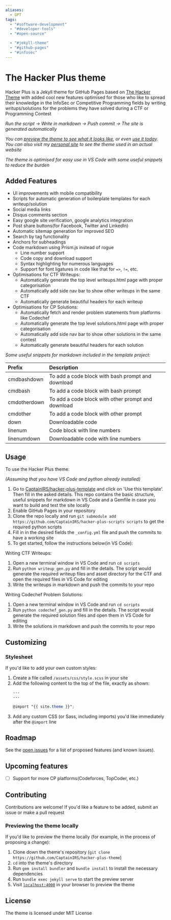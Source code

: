 ```yaml
---
aliases:
  - GPT
tags:
  - "#software-development"
  - "#developer-tools"
  - "#open-source"

  - "#jekyll-theme"
  - "#github-pages"
  - "#infosec"
---
```

# The Hacker Plus theme

Hacker Plus is a Jekyll theme for GitHub Pages based on [The Hacker Theme](https://pages-themes.github.io/hacker) with added cool new features optimised for those who like to spread their knowledge in the InfoSec or Competitive Programming fields by writing writups/solutions for the problems they have solved during a CTF or Programming Contest

*Run the script -> Write in markdown -> Push commit -> The site is generated automatically*

*You can [preview the theme to see what it looks like](https://CaptainIRS.github.io/hacker-plus-theme), or even [use it today](#usage).*
*You can also visit my [personal site](https://CaptainIRS.github.io) to see the theme used in an actual website*

*The theme is optimised for easy use in VS Code with some useful snippets to reduce the burden*

## Added Features

* UI improvements with mobile compatibility
* Scripts for automatic generation of boilerplate templates for each writeup/solution
* Social media links
* Disqus comments section
* Easy google site verification, google analytics integration
* Post share buttons(for Facebook, Twitter and LinkedIn)
* Automatic sitemap generation for improved SEO
* Search by tag functionality
* Anchors for subheadings
* Code markdown using Prism.js instead of rogue
  * Line number support
  * Code copy and download support
  * Syntax highlighting for numerous languages
  * Support for font ligatures in code like that for `=>`, `!=`, etc.
* Optimisations for CTF Writeups:
  * Automatically generate the top level writeups.html page with proper categorisation
  * Automatically add side nav bar to show other writeups in the same CTF
  * Automatically generate beautiful headers for each writeup
* Optimisations for CP Solutions:
  * Automatically fetch and render problem statements from platforms like Codechef
  * Automatically generate the top level solutions.html page with proper categorisation
  * Automatically add side nav bar to show other solutions in the same contest
  * Automatically generate beautiful headers for each solution

*Some useful snippets for markdown included in the template project:*

| Prefix       | Description                                        |
|:-------------|:---------------------------------------------------|
| cmdbashdown  | To add a code block with bash prompt and download  |
| cmdbash      | To add a code block with bash prompt               |
| cmdotherdown | To add a code block with other prompt and download |
| cmdother     | To add a code block with other prompt              |
| down         | Downloadable code                                  |
| linenum      | Code block with line numbers                       |
| linenumdown  | Downloadable code with line numbers                |

## Usage

To use the Hacker Plus theme:

*(Assuming that you have VS Code and python already installed)*

1. Go to [CaptainIRS/hacker-plus-template](https://github.com/CaptainIRS/hacker-plus-template) and click on 'Use this template'. Then fill in the asked details. This repo contains the basic structure, useful snippets for markdown in VS Code and a Gemfile in case you want to build and test the site locally
2. Enable GitHub Pages in your repository
3. Clone the repo locally and run `git submodule add https://github.com/CaptainIRS/hacker-plus-scripts scripts` to get the required python scripts
4. Fill in in the desired fields the `_config.yml` file and push the commits to have a working site
5. To get started, follow the instructions below(in VS Code):

Writing CTF Writeups:

1. Open a new terminal window in VS Code and run `cd scripts`
2. Run `python writeup_gen.py` and fill in the details. The script would generate the required writeup files and asset directory for the CTF and open the required files in VS Code for editing
3. Write the writeups in markdown and push the commits to your repo

Writing Codechef Problem Solutions:

1. Open a new terminal window in VS Code and run `cd scripts`
2. Run `python codechef_gen.py` and fill in the details. The script would generate the required solution files and open them in VS Code for editing
3. Write the solutions in markdown and push the commits to your repo

## Customizing

### Stylesheet

If you'd like to add your own custom styles:

1. Create a file called `/assets/css/style.scss` in your site
2. Add the following content to the top of the file, exactly as shown:
    ```scss
    ---
    ---

    @import "{{ site.theme }}";
    ```
3. Add any custom CSS (or Sass, including imports) you'd like immediately after the `@import` line

## Roadmap

See the [open issues](https://github.com/CaptainIRS/hacker-plus-theme/issues) for a list of proposed features (and known issues).

## Upcoming features

 - [ ] Support for more CP platforms(Codeforces, TopCoder, etc.)

## Contributing

Contributions are welcome! If you'd like a feature to be added, submit an issue or make a pull request

### Previewing the theme locally

If you'd like to preview the theme locally (for example, in the process of proposing a change):

1. Clone down the theme's repository (`git clone https://github.com/CaptainIRS/hacker-plus-theme`)
2. `cd` into the theme's directory
3. Run `gem install bundler` and `bundle install` to install the necessary dependencies
4. Run `bundle exec jekyll serve` to start the preview server
5. Visit [`localhost:4000`](http://localhost:4000) in your browser to preview the theme

## License

The theme is licensed under MIT License
